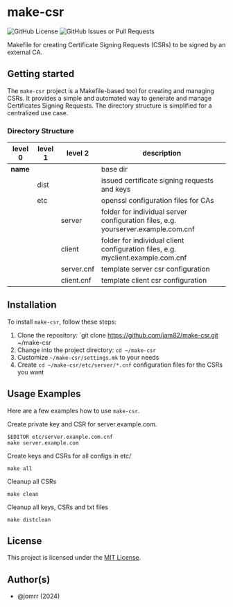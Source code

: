 # make-csr

![GitHub License](https://img.shields.io/github/license/jam82/make-csr?style=for-the-badge&color=blue&link=https%3A%2F%2Fgithub.com%2Fjam82%2Fmake-csr%2Fblob%2Fmain%2FLICENSE) ![GitHub Issues or Pull Requests](https://img.shields.io/github/issues/jam82/make-csr?style=for-the-badge&color=blue&link=https%3A%2F%2Fgithub.com%2Fjam82%2Fmake-csr%2Fissues)

Makefile for creating Certificate Signing Requests (CSRs) to be signed by an external CA.

## Getting started

The `make-csr` project is a Makefile-based tool for creating and managing CSRs. It provides a simple and automated way to generate and manage Certificates Signing Requests.
The directory structure is simplified for a centralized use case.

### Directory Structure

| level 0 | level 1 | level 2 | description |
| ------- | ------- | ------- | ----------- |
| **name** | | | base dir |
| | dist  | | issued certificate signing requests and keys |
| | etc | | openssl configuration files for CAs |
| | | server | folder for individual server configuration files, e.g. yourserver.example.com.cnf |
| | | client | folder for individual client configuration files, e.g. myclient.example.com.cnf |
| | | server.cnf | template server csr configuration |
| | | client.cnf | template client csr configuration |

## Installation

To install `make-csr`, follow these steps:

1. Clone the repository: `git clone https://github.com/jam82/make-csr.git ~/make-csr
2. Change into the project directory: `cd ~/make-csr`
3. Customize `~/make-csr/settings.mk` to your needs
4. Create `cd ~/make-csr/etc/server/*.cnf` configuration files for the CSRs you want

## Usage Examples

Here are a few examples how to use `make-csr`.

Create private key and CSR for server.example.com.
```shell
$EDITOR etc/server.example.com.cnf
make server.example.com
```

Create keys and CSRs for all configs in etc/
```shell
make all
```

Cleanup all CSRs
```shell
make clean
```

Cleanup all keys, CSRs and txt files
```shell
make distclean
```

## License

This project is licensed under the [MIT License](https://github.com/jomrr/make-csr/blob/main/LICENSE).

## Author(s)

- @jomrr (2024)
